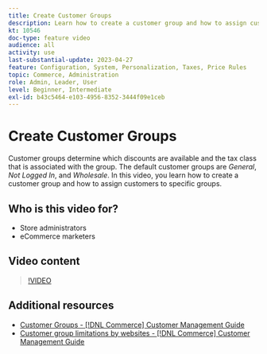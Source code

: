 ```yaml
---
title: Create Customer Groups
description: Learn how to create a customer group and how to assign customers to specific groups, which determine the discounts that are available and the associated tax class.
kt: 10546
doc-type: feature video
audience: all
activity: use
last-substantial-update: 2023-04-27
feature: Configuration, System, Personalization, Taxes, Price Rules
topic: Commerce, Administration
role: Admin, Leader, User
level: Beginner, Intermediate
exl-id: b43c5464-e103-4956-8352-3444f09e1ceb
---
```

# Create Customer Groups

Customer groups determine which discounts are available and the tax class that is associated with the group. The default customer groups are _General_, _Not Logged In_, and _Wholesale_. In this video, you learn how to create a customer group and how to assign customers to specific groups.

## Who is this video for?

- Store administrators
- eCommerce marketers

## Video content

>[!VIDEO](https://video.tv.adobe.com/v/343660?quality=12&learn=on)

## Additional resources

- [Customer Groups - [!DNL Commerce] Customer Management Guide](https://experienceleague.adobe.com/docs/commerce-admin/customers/customers-menu/customer-groups.html)
- [Customer group limitations by websites - [!DNL Commerce] Customer Management Guide](https://developer.adobe.com/commerce/php/development/components/indexing/optimization/#customer-group-limitations-by-websites)
